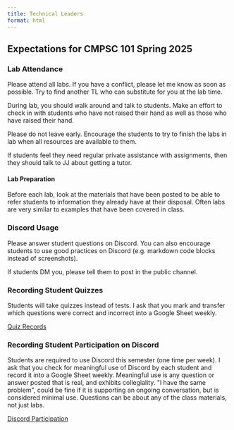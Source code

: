```yaml
---
title: Technical Leaders
format: html
---
```


## Expectations for CMPSC 101 Spring 2025

### Lab Attendance

Please attend all labs. If you have a conflict, please let me know as soon as
possible. Try to find another TL who can substitute for you at the lab time.

During lab, you should walk around and talk to students. Make an effort to
check in with students who have not raised their hand as well as those who
have raised their hand.

Please do not leave early. Encourage the students to try to finish the labs
in lab when all resources are available to them.

If students feel they need regular private assistance with assignments, then
they should talk to JJ about getting a tutor.

#### Lab Preparation

Before each lab, look at the materials that have been posted
to be able to refer students to information they already have at their
disposal. Often labs are very similar to examples that have been covered in
class.

### Discord Usage

Please answer student questions on Discord. You can also encourage students
to use good practices on Discord (e.g. markdown code blocks instead of
screenshots).

If students DM you, please tell them to post in the public channel.

### Recording Student Quizzes

Students will take quizzes instead of tests. I ask that you mark and transfer
which questions were correct and incorrect into a Google Sheet weekly.

[Quiz Records](https://docs.google.com/spreadsheets/d/1yhZ2EN3IOd_Kizr5OqWAzk1uoTsCEbw8kktrju9kGQQ/edit?usp=sharing)

### Recording Student Participation on Discord

Students are required to use Discord this semester (one time per week). I ask
that you check for meaningful use of Discord by each student and record it into
a Google Sheet weekly. Meaningful use is any question or answer posted that is
real, and exhibits collegiality. "I have the same problem", could be fine if it
is supporting an ongoing conversation, but is considered minimal use. Questions
can be about any of the class materials, not just labs.

[Discord Participation](https://docs.google.com/spreadsheets/d/17dPNz11NpOwb-AqqtB0E6pb9SXxe8DihTm5tgRDOQ9E/edit?usp=sharing)
